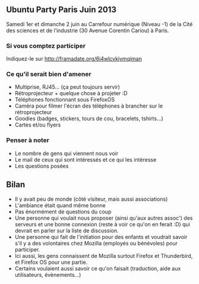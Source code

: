 ## Ubuntu Party Paris Juin 2013

Samedi 1er et dimanche 2 juin au Carrefour numérique (Niveau -1) de la Cité des sciences et de l’industrie (30 Avenue Corentin Cariou) à Paris.

### Si vous comptez participer
Indiquez-le sur http://framadate.org/6i4wlcvkjvmqiman

### Ce qu'il serait bien d'amener
* Multiprise, RJ45… (ça peut toujours servir)
* Rétroprojecteur + quelque chose à projeter :D
* Téléphones fonctionnant sous FirefoxOS
* Caméra pour filmer l'écran des téléphones à brancher sur le rétroprojecteur
* Goodies (badges, stickers, tours de cou, bracelets, tshirts…)
* Cartes et/ou flyers

### Penser à noter
* Le nombre de gens qui viennent nous voir
* Le mail de ceux qui sont intéressés et ce qui les intéresse
* Les questions posées

## Bilan

* Il y avait peu de monde (côté visiteur, mais aussi associations)
* L'ambiance était quand même bonne
* Pas énormément de questions du coup
* Une personne qui voulait nous proposer (ainsi qu'aux autres assoc') des serveurs et une bonne connexion (reste à voir ce qu'on en ferait :D) qui devrait en parler sur la liste de discussion.
* Une personne qui fait de l'initiation pour des enfants et voudrait savoir s'il y a des volontaires chez Mozilla (employés ou bénévoles) pour participer.
* Ici aussi, les gens connaissent de Mozilla surtout Firefox et Thunderbird, et Firefox OS pour une partie.
* Certains voulaient aussi savoir ce qu'on faisait (traduction, aide aux utilisateurs, évènements...)